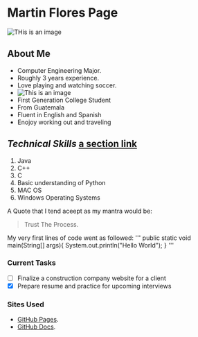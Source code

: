 # Martin Flores Page
![THis is an image](https://inteng-storage.s3.amazonaws.com/img/iea/nR6bkXZxwo/sizes/software-engineering-skills_resize_md.jpg)
## **About Me**
- Computer Engineering Major.
- Roughly 3 years experience.
- Love playing and watching soccer.
- ![This is an image](https://deadline.com/wp-content/uploads/2020/03/10577674db.jpg)
- First Generation College Student
- From Guatemala
- Fluent in English and Spanish
- Enojoy working out and traveling
  

## _Technical Skills_ [a section link](https://www.tutorialspoint.com/java/java_documentation.html)
1. Java
2. C++
3. C
4. Basic understanding of Python
5. MAC OS 
6. Windows Operating Systems
   
A Quote that I tend aceept as my mantra would be:
> Trust The Process.

My very first lines of code went as followed:
'''
public static void main(String[] args){
    System.out.println("Hello World");
}
'''
 
### Current Tasks ###
- [ ] Finalize a construction company website for a client
- [X] Prepare resume and practice for upcoming interviews

### Sites Used ###
- [GitHub Pages](https://pages.github.com/).
- [GitHub Docs](https://docs.github.com/).
  